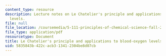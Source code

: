 ```yaml
---
content_type: resource
description: Lecture notes on Le Chatelier's principle and applications to blood-oxygen
  levels.
file: null
file_location: /coursemedia/5-111-principles-of-chemical-science-fall-2008/5835843b422cacb313412304be8d07cb_lecnotes20.pdf
file_type: application/pdf
resourcetype: Document
title: Le Chatelier's principle and applications to blood-oxygen levels
uid: 5835843b-422c-acb3-1341-2304be8d07cb
---
```

